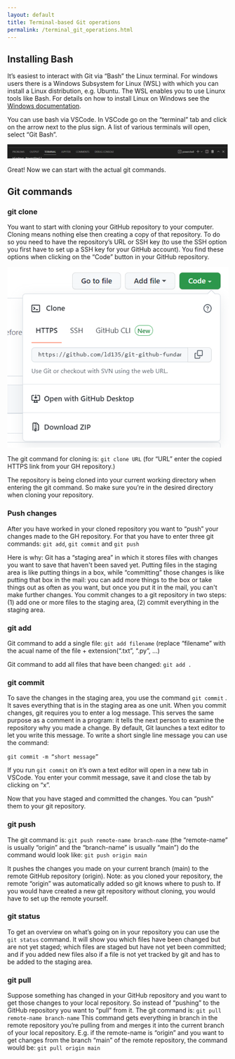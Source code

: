 ```yaml
---
layout: default
title: Terminal-based Git operations
permalink: /terminal_git_operations.html
---
```

## Installing Bash

It’s easiest to interact with Git via “Bash” the Linux terminal. For windows users there is a Windows Subsystem for Linux (WSL) with which you can install a Linux distribution, e.g. Ubuntu. The WSL enables you to use Linunx tools like Bash. For details on how to install Linux on Windows see the [Windows documentation](https://docs.microsoft.com/en-us/windows/wsl/install).

You can use bash via VSCode. In VSCode go on the “terminal” tab and click on the arrow next to the plus sign. A list of various terminals will open, select “Git Bash”.

![terminal.PNG](..\assets\images\terminal.PNG)

Great! Now we can start with the actual git commands.

## Git commands

### git clone

You want to start with cloning your GitHub repository to your computer. Cloning means nothing else then creating a copy of that repository. To do so you need to have the repository’s URL or SSH key (to use the SSH option you first have to set up a SSH key for your GitHub account). You find these options when clicking on the “Code” button in your GitHub repository. 

![code.PNG](assets\images\code.PNG)

The git command for cloning is: `git clone URL` (for “URL” enter the copied HTTPS link from your GH repository.)

The repository is being cloned into your current working directory when entering the git command. So make sure you’re in the desired directory when cloning your repository.

### Push changes

After you have worked in your cloned repository you want to “push” your changes made to the GH repository. For that you have to enter three git commands: `git add`, `git commit` and `git push` 

Here is why: Git has a “staging area” in which it stores files with changes you want to save that haven't been saved yet. Putting files in the staging area is like putting things in a box, while “committing” those changes is like putting that box in the mail: you can add more things to the box or take things out as often as you want, but once you put it in the mail, you can't make further changes. You commit changes to a git repository in two steps: (1) add one or more files to the staging area, (2) commit everything in the staging area.

### git add

Git command to add a single file: `git add filename` (replace “filename” with the acual name of the file + extension(“.txt”, “.py”, …)

Git command to add all files that have been changed: `git add .` 

### git commit

To save the changes in the staging area, you use the command `git commit` . It saves everything that is in the staging area as one unit. When you commit changes, git requires you to enter a log message. This serves the same purpose as a comment in a program: it tells the next person to examine the repository why you made a change. By default, Git launches a text editor to let you write this message. To write a short single line message you can use the command:

`git commit -m “short message”` 

If you run `git commit` on it’s own a text editor will open in a new tab in VSCode. You enter your commit message, save it and close the tab by clicking on “x”.

Now that you have staged and committed the changes. You can “push” them to your git repository. 

### git push

The git command is: `git push remote-name branch-name` (the “remote-name” is usually “origin” and the “branch-name” is usually “main”) do the command would look like: `git push origin main`

It pushes the changes you made on your current branch (main) to the remote GitHub repository (origin). Note: as you cloned your repository, the remote “origin” was automatically added so git knows where to push to. If you would have created a new git repository without cloning, you would have to set up the remote yourself.

### git status

To get an overview on what’s going on in your repository you can use the `git status` command. It will show you which files have been changed but are not yet staged; which files are staged but have not yet been committed; and if you added new files also if a file is not yet tracked by git and has to be added to the staging area.

### git pull

Suppose something has changed in your GitHub repository and you want to get those changes to your local repository. So instead of “pushing” to the GitHub repository you want to “pull” from it. The git command is: `git pull remote-name branch-name` This command gets everything in branch in the remote repository you’re pulling from and merges it into the current branch of your local repository. E.g. if the remote-name is “origin” and you want to get changes from the branch “main” of the remote repository, the command would be: `git pull origin main`